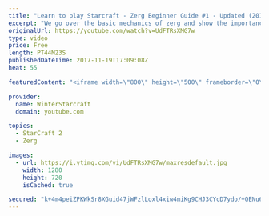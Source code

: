 ```yaml
---
title: "Learn to play Starcraft - Zerg Beginner Guide #1 - Updated (2017)"
excerpt: "We go over the basic mechanics of zerg and show the importance of understanding at least some of what your opponent is doing.  This guide is meant for players with an understanding of the objectives of starcraft but without any strong direction or gameplan, especially for each specific race! -- Watch"
originalUrl: https://youtube.com/watch?v=UdFTRsXMG7w
type: video
price: Free
length: PT44M23S
publishedDateTime: 2017-11-19T17:09:08Z
heat: 55

featuredContent: "<iframe width=\"800\" height=\"500\" frameborder=\"0\" src=\"https://www.youtube.com/embed/UdFTRsXMG7w\" allow=\"accelerometer; autoplay; encrypted-media; gyroscope; picture-in-picture\" allowfullscreen></iframe>"

provider:
  name: WinterStarcraft
  domain: youtube.com

topics:
  - StarCraft 2
  - Zerg

images:
  - url: https://i.ytimg.com/vi/UdFTRsXMG7w/maxresdefault.jpg
    width: 1280
    height: 720
    isCached: true

secured: "k+4m4peiZPKWkSr8XGuid47jWFzlLoxl4xiw4miKg9CHJ3CYcD7ydo/+QENu67Df5i2HrKYjwr1QYMul6jATAQYprXK1pqKMabqEK7qu7z6xvm3/wtzpk0uiOfb2um0IiMd9s+iGa+rIeSjpswNnFYYSjU4lddmSY1Z/dAfohwMImS9HC8iDeHorYwDzHi6grZA7lBHZET8BMcU7Ur4Mn/oeL8UuhFZ2Nw5scQLt5FvdgBL+ED6dj8IryIONqXyu2Nw252DDsDURYMd3iT23MHIGqkUF5FuNXuesxk7HhwBrHMgPWhBtSzK3RWTAAoycgwv+Y1WojgB2gBwFbYd2iBWcZNc3H9/iSwrb+AmgN3yHVizMTaRlihKMBahEtanVVl3cI1R94TeZFGnHhoI4b7wfH3vv0yiSTvFN8GV80feehv9zSBcaw5FhZ2RkGuL+;D80mtnF4CrRoxDn/8gNLnA=="
---
```


